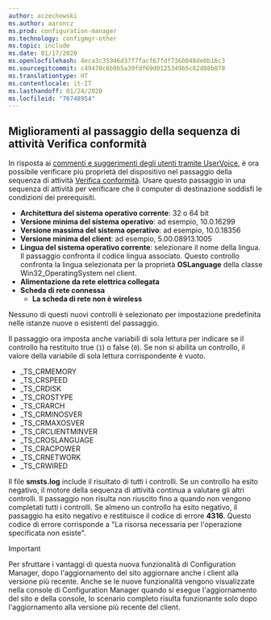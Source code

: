 ```yaml
---
author: aczechowski
ms.author: aaroncz
ms.prod: configuration-manager
ms.technology: configmgr-other
ms.topic: include
ms.date: 01/17/2020
ms.openlocfilehash: 4eca3c35946d37f7facf67fdf736b048de0b16c3
ms.sourcegitcommit: c49470c6b9b5a39fdf69d0125349b5c82d08b078
ms.translationtype: HT
ms.contentlocale: it-IT
ms.lasthandoff: 01/24/2020
ms.locfileid: "76748954"
---
```

## <a name="bkmk_tsready"></a> Miglioramenti al passaggio della sequenza di attività Verifica conformità

<!--6005561-->

In risposta ai [commenti e suggerimenti degli utenti tramite UserVoice](https://configurationmanager.uservoice.com/forums/300492-ideas/suggestions/11011230-add-battery-power-state-check-to-task-sequence-c), è ora possibile verificare più proprietà del dispositivo nel passaggio della sequenza di attività [Verifica conformità](/configmgr/osd/understand/task-sequence-steps#BKMK_CheckReadiness). Usare questo passaggio in una sequenza di attività per verificare che il computer di destinazione soddisfi le condizioni dei prerequisiti.

- **Architettura del sistema operativo corrente**: 32 o 64 bit
- **Versione minima del sistema operativo**: ad esempio, 10.0.16299
- **Versione massima del sistema operativo**: ad esempio, 10.0.18356
- **Versione minima del client**: ad esempio, 5.00.08913.1005
- **Lingua del sistema operativo corrente**: selezionare il nome della lingua. Il passaggio confronta il codice lingua associato. Questo controllo confronta la lingua selezionata per la proprietà **OSLanguage** della classe Win32_OperatingSystem nel client.
- **Alimentazione da rete elettrica collegata**
- **Scheda di rete connessa**
  - **La scheda di rete non è wireless**

Nessuno di questi nuovi controlli è selezionato per impostazione predefinita nelle istanze nuove o esistenti del passaggio.

Il passaggio ora imposta anche variabili di sola lettura per indicare se il controllo ha restituito true (`1`) o false (`0`). Se non si abilita un controllo, il valore della variabile di sola lettura corrispondente è vuoto.

- _TS_CRMEMORY
- _TS_CRSPEED
- _TS_CRDISK
- _TS_CROSTYPE
- _TS_CRARCH
- _TS_CRMINOSVER
- _TS_CRMAXOSVER
- _TS_CRCLIENTMINVER
- _TS_CROSLANGUAGE
- _TS_CRACPOWER
- _TS_CRNETWORK
- _TS_CRWIRED

Il file **smsts.log** include il risultato di tutti i controlli. Se un controllo ha esito negativo, il motore della sequenza di attività continua a valutare gli altri controlli. Il passaggio non risulta non riuscito fino a quando non vengono completati tutti i controlli. Se almeno un controllo ha esito negativo, il passaggio ha esito negativo e restituisce il codice di errore **4316**. Questo codice di errore corrisponde a "La risorsa necessaria per l'operazione specificata non esiste".

> [!IMPORTANT]
> Per sfruttare i vantaggi di questa nuova funzionalità di Configuration Manager, dopo l'aggiornamento del sito aggiornare anche i client alla versione più recente. Anche se le nuove funzionalità vengono visualizzate nella console di Configuration Manager quando si esegue l'aggiornamento del sito e della console, lo scenario completo risulta funzionante solo dopo l'aggiornamento alla versione più recente del client.
